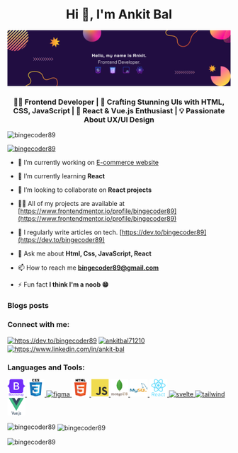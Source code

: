 <h1 align="center">Hi 👋, I'm Ankit Bal</h1>
<img src="https://github.com/bingecoder89/bingecoder89/blob/main/banner.png?raw=true" alt="banner-image"></img>

<h3 align="center">👨‍💻 Frontend Developer | 🎨 Crafting Stunning UIs with HTML, CSS, JavaScript | 🚀 React & Vue.js Enthusiast | 💡 Passionate About UX/UI Design</h3>

<p align="left"> <img src="https://komarev.com/ghpvc/?username=bingecoder89&label=Profile%20views&color=0e75b6&style=flat" alt="bingecoder89" /> </p>

<p align="left"> <a href="https://github.com/ryo-ma/github-profile-trophy"><img src="https://github-profile-trophy.vercel.app/?username=bingecoder89" alt="bingecoder89" /></a> </p>

- 🔭 I’m currently working on [E-commerce website](https://bingecoder89.github.io/ecommerce-product-page/)

- 🌱 I’m currently learning **React**

- 👯 I’m looking to collaborate on **React projects**

- 👨‍💻 All of my projects are available at [https://www.frontendmentor.io/profile/bingecoder89](https://www.frontendmentor.io/profile/bingecoder89)

- 📝 I regularly write articles on tech. [https://dev.to/bingecoder89](https://dev.to/bingecoder89)

- 💬 Ask me about **Html, Css, JavaScript, React**

- 📫 How to reach me **bingecoder89@gmail.com**

- ⚡ Fun fact **I think I'm a noob 😁**

### Blogs posts
<!-- BLOG-POST-LIST:START -->
<!-- BLOG-POST-LIST:END -->

<h3 align="left">Connect with me:</h3>
<p align="left">
<a href="https://dev.to/https://dev.to/bingecoder89" target="blank"><img align="center" src="https://raw.githubusercontent.com/rahuldkjain/github-profile-readme-generator/master/src/images/icons/Social/devto.svg" alt="https://dev.to/bingecoder89" height="30" width="40" /></a>
<a href="https://twitter.com/ankitbal71210" target="blank"><img align="center" src="https://raw.githubusercontent.com/rahuldkjain/github-profile-readme-generator/master/src/images/icons/Social/twitter.svg" alt="ankitbal71210" height="30" width="40" /></a>
<a href="https://linkedin.com/in/https://www.linkedin.com/in/ankit-bal" target="blank"><img align="center" src="https://raw.githubusercontent.com/rahuldkjain/github-profile-readme-generator/master/src/images/icons/Social/linked-in-alt.svg" alt="https://www.linkedin.com/in/ankit-bal" height="30" width="40" /></a>
</p>

<h3 align="left">Languages and Tools:</h3>
<p align="left"> <a href="https://getbootstrap.com" target="_blank" rel="noreferrer"> <img src="https://raw.githubusercontent.com/devicons/devicon/master/icons/bootstrap/bootstrap-plain-wordmark.svg" alt="bootstrap" width="40" height="40"/> </a> <a href="https://www.w3schools.com/css/" target="_blank" rel="noreferrer"> <img src="https://raw.githubusercontent.com/devicons/devicon/master/icons/css3/css3-original-wordmark.svg" alt="css3" width="40" height="40"/> </a> <a href="https://www.figma.com/" target="_blank" rel="noreferrer"> <img src="https://www.vectorlogo.zone/logos/figma/figma-icon.svg" alt="figma" width="40" height="40"/> </a> <a href="https://www.w3.org/html/" target="_blank" rel="noreferrer"> <img src="https://raw.githubusercontent.com/devicons/devicon/master/icons/html5/html5-original-wordmark.svg" alt="html5" width="40" height="40"/> </a> <a href="https://developer.mozilla.org/en-US/docs/Web/JavaScript" target="_blank" rel="noreferrer"> <img src="https://raw.githubusercontent.com/devicons/devicon/master/icons/javascript/javascript-original.svg" alt="javascript" width="40" height="40"/> </a> <a href="https://www.mongodb.com/" target="_blank" rel="noreferrer"> <img src="https://raw.githubusercontent.com/devicons/devicon/master/icons/mongodb/mongodb-original-wordmark.svg" alt="mongodb" width="40" height="40"/> </a> <a href="https://www.mysql.com/" target="_blank" rel="noreferrer"> <img src="https://raw.githubusercontent.com/devicons/devicon/master/icons/mysql/mysql-original-wordmark.svg" alt="mysql" width="40" height="40"/> </a> <a href="https://reactjs.org/" target="_blank" rel="noreferrer"> <img src="https://raw.githubusercontent.com/devicons/devicon/master/icons/react/react-original-wordmark.svg" alt="react" width="40" height="40"/> </a> <a href="https://svelte.dev" target="_blank" rel="noreferrer"> <img src="https://upload.wikimedia.org/wikipedia/commons/1/1b/Svelte_Logo.svg" alt="svelte" width="40" height="40"/> </a> <a href="https://tailwindcss.com/" target="_blank" rel="noreferrer"> <img src="https://www.vectorlogo.zone/logos/tailwindcss/tailwindcss-icon.svg" alt="tailwind" width="40" height="40"/> </a> <a href="https://vuejs.org/" target="_blank" rel="noreferrer"> <img src="https://raw.githubusercontent.com/devicons/devicon/master/icons/vuejs/vuejs-original-wordmark.svg" alt="vuejs" width="40" height="40"/> </a> </p>

<p><img align="left" src="https://github-readme-stats.vercel.app/api/top-langs?username=bingecoder89&show_icons=true&locale=en&layout=compact" alt="bingecoder89" /></p>

<p>&nbsp;<img align="center" src="https://github-readme-stats.vercel.app/api?username=bingecoder89&show_icons=true&locale=en" alt="bingecoder89" /></p>

<p><img align="center" src="https://github-readme-streak-stats.herokuapp.com/?user=bingecoder89&" alt="bingecoder89" /></p>
